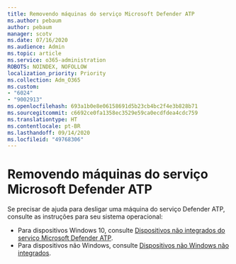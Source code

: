 ```yaml
---
title: Removendo máquinas do serviço Microsoft Defender ATP
ms.author: pebaum
author: pebaum
manager: scotv
ms.date: 07/16/2020
ms.audience: Admin
ms.topic: article
ms.service: o365-administration
ROBOTS: NOINDEX, NOFOLLOW
localization_priority: Priority
ms.collection: Adm_O365
ms.custom:
- "6024"
- "9002913"
ms.openlocfilehash: 693a1b0e8e06158691d5b23cb4bc2f4e3b828b71
ms.sourcegitcommit: c6692ce0fa1358ec3529e59ca0ecdfdea4cdc759
ms.translationtype: HT
ms.contentlocale: pt-BR
ms.lasthandoff: 09/14/2020
ms.locfileid: "49768306"
---
```

# <a name="offboarding-machines-from-the-microsoft-defender-atp-service"></a>Removendo máquinas do serviço Microsoft Defender ATP

Se precisar de ajuda para desligar uma máquina do serviço Defender ATP, consulte as instruções para seu sistema operacional:  

- Para dispositivos Windows 10, consulte [Dispositivos não integrados do serviço Microsoft Defender ATP](https://docs.microsoft.com/windows/security/threat-protection/microsoft-defender-atp/offboard-machines#offboard-windows-10-devices).
- Para dispositivos não Windows, consulte [Dispositivos não Windows não integrados](https://docs.microsoft.com/windows/security/threat-protection/microsoft-defender-atp/configure-endpoints-non-windows#offboard-non-windows-devices).